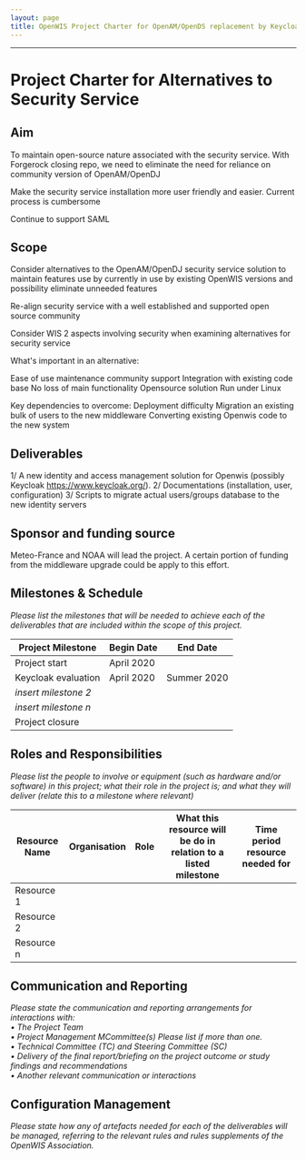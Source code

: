 ```yaml
---
layout: page
title: OpenWIS Project Charter for OpenAM/OpenDS replacement by Keycloak identity server 
---
```



---


# Project Charter for Alternatives to Security Service 
## Aim

To maintain open-source nature associated with the security service. With Forgerock closing repo, we need to eliminate the need for reliance on community version of OpenAM/OpenDJ

Make the security service installation more user friendly and easier. Current process is cumbersome

Continue to support SAML

## Scope

Consider alternatives to the OpenAM/OpenDJ security service solution to maintain features use by currently in use by existing OpenWIS versions and possibility eliminate unneeded features

Re-align security service with a well established and supported open source community

Consider WIS 2 aspects involving security when examining alternatives for security service

What's important in an alternative:

Ease of use
maintenance
community support
Integration with existing code base
No loss of main functionality
Opensource solution
Run under Linux

Key dependencies to overcome:
Deployment difficulty
Migration an existing bulk of users to the new middleware
Converting existing Openwis code to the new system


## Deliverables

1/ A new identity and access management solution for Openwis (possibly Keycloak https://www.keycloak.org/).
2/ Documentations (installation, user, configuration)
3/ Scripts to migrate actual users/groups database to the new identity servers 

## Sponsor and funding source

Meteo-France and NOAA will lead the project.
A certain portion of funding from the middleware upgrade could be apply to this effort.

## Milestones & Schedule

_Please list the milestones that will be needed to achieve each of the deliverables that are included within the scope of this project._

|  Project Milestone  |  Begin Date  |  End Date  |
| ---------------------|---------------|-------------|
|  Project   start        |  April 2020 |
|  Keycloak evaluation | April 2020 | Summer 2020
|  _insert milestone 2_|
|  _insert milestone n_|
|  Project closure |

## Roles and Responsibilities

_Please list the people to involve or equipment (such as hardware and/or software) in this project; what their role in the project is; and what they will deliver (relate this to a milestone where relevant)_

Resource Name  |  Organisation  |  Role  | What this resource will be do in relation to a listed milestone | Time period resource needed for|
| ---------------------|---------------|-------------|-------------|-------------|
|  Resource 1 |    |    |  | |
|  Resource 2 |    |    |  | |
|  Resource n |    |    |  | |

## Communication and Reporting

_Please state the communication and reporting arrangements for interactions with:_  
_•	The Project Team_  
_•	Project Management MCommittee(s) Please list if more than one._  
_•	Technical Committee (TC)  and Steering Committee (SC)_  
_•	Delivery of the final report/briefing on the project outcome or study findings and recommendations_  
_•	Another relevant communication or interactions_  

## Configuration Management

_Please state how any of artefacts needed for each of the deliverables will be managed, referring to the relevant rules and rules supplements of the OpenWIS Association._

